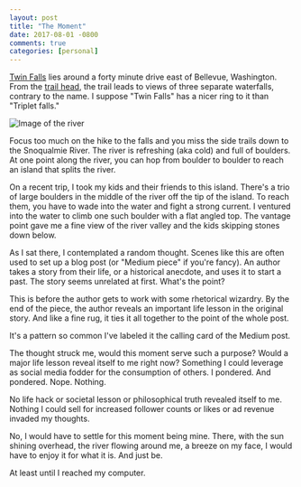 ```yaml
---
layout: post
title: "The Moment"
date: 2017-08-01 -0800
comments: true
categories: [personal]
---
```


[Twin Falls](http://www.wta.org/go-hiking/hikes/twin-falls-state-park) lies around a forty minute drive east of Bellevue, Washington. From the [trail head](https://goo.gl/maps/Z3wQEg62xzB2), the trail leads to views of three separate waterfalls, contrary to the name. I suppose "Twin Falls" has a nicer ring to it than "Triplet falls."

![Image of the river](https://user-images.githubusercontent.com/19977/28849245-1241ec3a-76cb-11e7-9d80-b5e9f8fc555d.png)

Focus too much on the hike to the falls and you miss the side trails down to the Snoqualmie River. The river is refreshing (aka cold) and full of boulders. At one point along the river, you can hop from boulder to boulder to reach an island that splits the river.

On a recent trip, I took my kids and their friends to this island. There's a trio of large boulders in the middle of the river off the tip of the island. To reach them, you have to wade into  the water and fight a strong current. I ventured into the water to climb one such boulder with a flat angled top. The vantage point gave me a fine view of the river valley and the kids skipping stones down below.

As I sat there, I contemplated a random thought. Scenes like this are often used to set up a blog post (or "Medium piece" if you're fancy). An author takes a story from their life, or a historical anecdote, and uses it to start a past. The story seems unrelated at first. What's the point?

This is before the author gets to work with some rhetorical wizardry. By the end of the piece, the author reveals an important life lesson in the original story. And like a fine rug, it ties it all together to the point of the whole post.

It's a pattern so common I've labeled it the calling card of the Medium post.

The thought struck me, would this moment serve such a purpose? Would a major life lesson reveal itself to me right now? Something I could leverage as social media fodder for the consumption of others. I pondered. And pondered. Nope. Nothing.

No life hack or societal lesson or philosophical truth revealed itself to me. Nothing I could sell for increased follower counts or likes or ad revenue invaded my thoughts.

No, I would have to settle for this moment being mine. There, with the sun shining overhead, the river flowing around me, a breeze on my face, I would have to enjoy it for what it is. And just be.

At least until I reached my computer.
